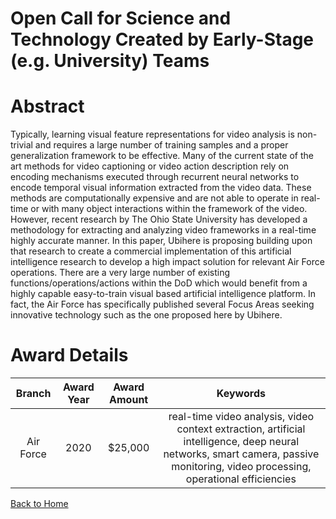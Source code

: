 
Open Call for Science and Technology Created by Early-Stage (e.g. University) Teams
===================================================================================

# Abstract


Typically, learning visual feature representations for video analysis is non-trivial and requires a large number of training samples and a proper generalization framework to be effective. Many of the current state of the art methods for video captioning or video action description rely on encoding mechanisms executed through recurrent neural networks to encode temporal visual information extracted from the video data. These methods are computationally expensive and are not able to operate in real-time or with many object interactions within the framework of the video. However, recent research by The Ohio State University has developed a methodology for extracting and analyzing video frameworks in a real-time highly accurate manner. In this paper, Ubihere is proposing building upon that research to create a commercial implementation of this artificial intelligence research to develop a high impact solution for relevant Air Force operations. There are a very large number of existing functions/operations/actions within the DoD which would benefit from a highly capable easy-to-train visual based artificial intelligence platform. In fact, the Air Force has specifically published several Focus Areas seeking innovative technology such as the one proposed here by Ubihere.  

# Award Details

|Branch|Award Year|Award Amount|Keywords|
| :---: | :---: | :---: | :---: |
|Air Force|2020|$25,000|real-time video analysis, video context extraction, artificial intelligence, deep neural networks, smart camera, passive monitoring, video processing, operational efficiencies|
  
  


[Back to Home](https://github.com/chrischow/dod_sbir_awards#1596)